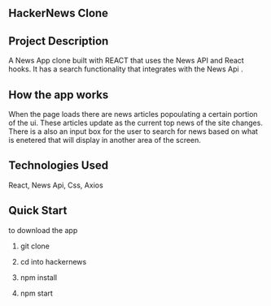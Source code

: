 ## HackerNews Clone

## Project Description
A News App clone built with REACT that uses the News API and React hooks.  It has a search functionality that integrates with the News Api . 

## How the app works
When the page loads there are news articles popoulating a certain portion of the ui. These articles update as the current top news of the site changes.  There is a also an input box for the user to search for news based on what is enetered that will display in another area of the screen.  

## Technologies Used
React, News Api, Css, Axios

## Quick Start
 to download the app 
 
1. git clone
 
2. cd into hackernews

3. npm install
   
4. npm start 

